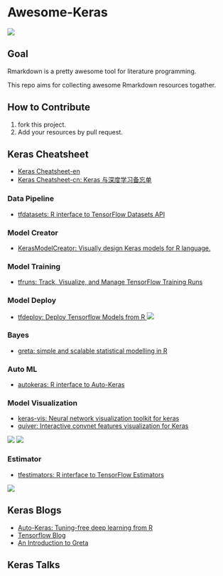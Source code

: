 
# Awesome-Keras

![](https://camo.githubusercontent.com/1997c7e760b163a61aba3a2c98f21be8c524be29/68747470733a2f2f617765736f6d652e72652f62616467652e737667)

## Goal

Rmarkdown is a pretty awesome tool for literature programming.

This repo aims for collecting awesome Rmarkdown resources togather.

## How to Contribute

1. fork this project.
2. Add your resources by pull request.

## Keras Cheatsheet

+ [Keras Cheatsheet-en](https://github.com/harryprince/cheatsheets/blob/master/keras.pdf)
+ [Keras Cheatsheet-cn: Keras 与深度学习备忘单](https://github.com/harryprince/cheatsheets/raw/master/translations/chinese/keras-cheatsheet_zh_CN.pdf)

### Data Pipeline

+ [tfdatasets: R interface to TensorFlow Datasets API](https://github.com/rstudio/tfdatasets)

### Model Creator

+ [KerasModelCreator: Visually design Keras models for R language.](https://github.com/jcrodriguez1989/KerasModelCreator)

### Model Training

+ [tfruns: Track, Visualize, and Manage TensorFlow Training Runs](https://github.com/rstudio/tfruns)

### Model Deploy

+ [tfdeploy: Deploy Tensorflow Models from R ](https://github.com/rstudio/tfdeploy)
![](https://tensorflow.rstudio.com/tools/tfdeploy/articles/images/swagger.png)

### Bayes

+ [greta: simple and scalable statistical modelling in R](https://github.com/greta-dev/greta)

### Auto ML

+ [autokeras: R interface to Auto-Keras](https://github.com/jcrodriguez1989/autokeras)

### Model Visualization

+ [keras-vis: Neural network visualization toolkit for keras](https://github.com/raghakot/keras-vis)
+ [quiver: Interactive convnet features visualization for Keras](https://github.com/keplr-io/quiver)

![](https://raw.githubusercontent.com/raghakot/keras-vis/master/images/conv_vis/cover.jpg?raw=true)
![](https://cloud.githubusercontent.com/assets/5866348/20253975/f3d56f14-a9e4-11e6-9693-9873a18df5d3.gif)

### Estimator

+ [tfestimators: R interface to TensorFlow Estimators](https://github.com/rstudio/tfestimators)

![](https://tensorflow.rstudio.com/tfestimators/articles/images/tensorflow-architecture.png)


## Keras Blogs

+ [Auto-Keras: Tuning-free deep learning from R](https://github.com/jcrodriguez1989/tf_blog_autokeras/blob/master/autokeras.Rmd)
+ [Tensorflow Blog](https://github.com/rstudio/tensorflow-blog)
+ [An Introduction to Greta](https://rviews.rstudio.com/2018/04/23/on-first-meeting-greta/)

## Keras Talks







